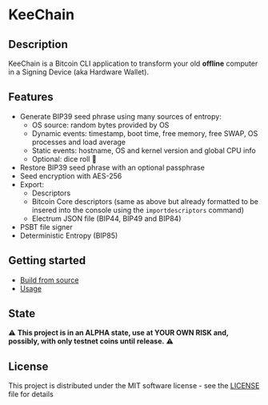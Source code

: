 # KeeChain

## Description

KeeChain is a Bitcoin CLI application to transform your old **offline** computer in a Signing Device (aka Hardware Wallet).

## Features

* Generate BIP39 seed phrase using many sources of entropy:
    - OS source: random bytes provided by OS
    - Dynamic events: timestamp, boot time, free memory, free SWAP, OS processes and load average
    - Static events: hostname, OS and kernel version and global CPU info
    - Optional: dice roll 🎲
* Restore BIP39 seed phrase with an optional passphrase
* Seed encryption with AES-256
* Export:
    - Descriptors
    - Bitcoin Core descriptors (same as above but already formatted to be insered into the console using the `importdescriptors` command)
    - Electrum JSON file (BIP44, BIP49 and BIP84)
* PSBT file signer
* Deterministic Entropy (BIP85)

## Getting started

* [Build from source](doc/build.md) 
* [Usage](doc/usage.md) 

## State

⚠️ **This project is in an ALPHA state, use at YOUR OWN RISK and, possibly, with only testnet coins until release.** ⚠️

## License

This project is distributed under the MIT software license - see the [LICENSE](LICENSE) file for details
